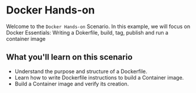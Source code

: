 # Docker Hands-on

Welcome to the `Docker Hands-on` Scenario. In this example, we will focus on Docker Essentials: Writing a Dokerfile, build, tag, publish and run a container image

## What you'll learn on this scenario

* Understand the purpose and structure of a Dockerfile.
* Learn how to write Dockerfile instructions to build a Container image.
* Build a Container image and verify its creation.